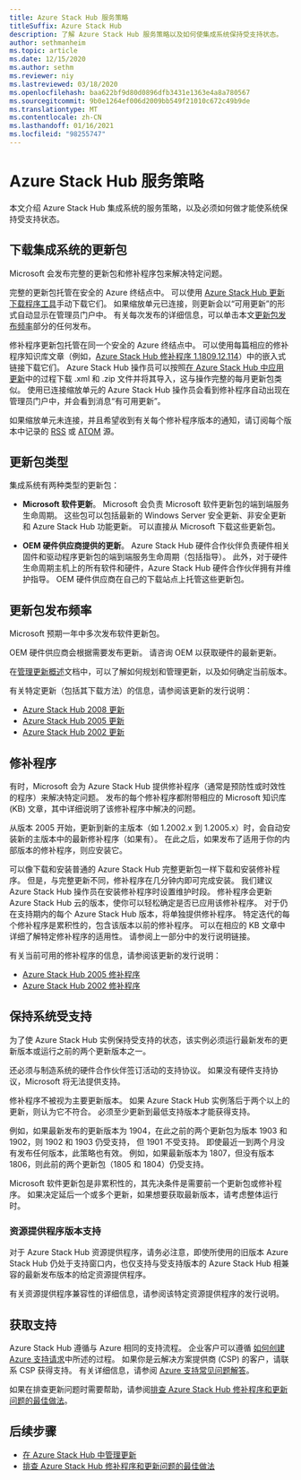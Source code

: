 ```yaml
---
title: Azure Stack Hub 服务策略
titleSuffix: Azure Stack Hub
description: 了解 Azure Stack Hub 服务策略以及如何使集成系统保持受支持状态。
author: sethmanheim
ms.topic: article
ms.date: 12/15/2020
ms.author: sethm
ms.reviewer: niy
ms.lastreviewed: 03/18/2020
ms.openlocfilehash: baa622bf9d80d0896dfb3431e1363e4a8a780567
ms.sourcegitcommit: 9b0e1264ef006d2009bb549f21010c672c49b9de
ms.translationtype: MT
ms.contentlocale: zh-CN
ms.lasthandoff: 01/16/2021
ms.locfileid: "98255747"
---
```

# <a name="azure-stack-hub-servicing-policy"></a>Azure Stack Hub 服务策略

本文介绍 Azure Stack Hub 集成系统的服务策略，以及必须如何做才能使系统保持受支持状态。

## <a name="download-update-packages-for-integrated-systems"></a>下载集成系统的更新包

Microsoft 会发布完整的更新包和修补程序包来解决特定问题。

完整的更新包托管在安全的 Azure 终结点中。 可以使用 [Azure Stack Hub 更新下载程序工具](https://aka.ms/azurestackupdatedownload)手动下载它们。 如果缩放单元已连接，则更新会以“可用更新”的形式自动显示在管理员门户中。 有关每次发布的详细信息，可以单击本文[更新包发布频率](#update-package-release-cadence)部分的任何发布。

修补程序更新包托管在同一个安全的 Azure 终结点中。 可以使用每篇相应的修补程序知识库文章（例如，[Azure Stack Hub 修补程序 1.1809.12.114](https://support.microsoft.com/help/4481548/azure-stack-hotfix-1-1809-12-114)）中的嵌入式链接下载它们。 Azure Stack Hub 操作员可以按照[在 Azure Stack Hub 中应用更新](azure-stack-apply-updates.md)中的过程下载 .xml 和 .zip 文件并将其导入，这与操作完整的每月更新包类似。 使用已连接缩放单元的 Azure Stack Hub 操作员会看到修补程序自动出现在管理员门户中，并会看到消息“有可用更新”。

如果缩放单元未连接，并且希望收到有关每个修补程序版本的通知，请订阅每个版本中记录的 [RSS](https://support.microsoft.com/app/content/api/content/feeds/sap/en-us/32d322a8-acae-202d-e9a9-7371dccf381b/rss) 或 [ATOM](https://support.microsoft.com/app/content/api/content/feeds/sap/en-us/32d322a8-acae-202d-e9a9-7371dccf381b/atom) 源。

## <a name="update-package-types"></a>更新包类型

集成系统有两种类型的更新包：

- **Microsoft 软件更新**。 Microsoft 会负责 Microsoft 软件更新包的端到端服务生命周期。 这些包可以包括最新的 Windows Server 安全更新、非安全更新和 Azure Stack Hub 功能更新。 可以直接从 Microsoft 下载这些更新包。

- **OEM 硬件供应商提供的更新**。 Azure Stack Hub 硬件合作伙伴负责硬件相关固件和驱动程序更新包的端到端服务生命周期（包括指导）。 此外，对于硬件生命周期主机上的所有软件和硬件，Azure Stack Hub 硬件合作伙伴拥有并维护指导。 OEM 硬件供应商在自己的下载站点上托管这些更新包。

## <a name="update-package-release-cadence"></a>更新包发布频率

Microsoft 预期一年中多次发布软件更新包。

OEM 硬件供应商会根据需要发布更新。 请咨询 OEM 以获取硬件的最新更新。

在[管理更新概述](azure-stack-updates.md)文档中，可以了解如何规划和管理更新，以及如何确定当前版本。

有关特定更新（包括其下载方法）的信息，请参阅该更新的发行说明：

- [Azure Stack Hub 2008 更新](./release-notes.md?preserve-view=true&view=azs-2008)
- [Azure Stack Hub 2005 更新](./release-notes.md?preserve-view=true&view=azs-2005)
- [Azure Stack Hub 2002 更新](./release-notes.md?preserve-view=true&view=azs-2002)

## <a name="hotfixes"></a>修补程序

有时，Microsoft 会为 Azure Stack Hub 提供修补程序（通常是预防性或时效性的程序）来解决特定问题。 发布的每个修补程序都附带相应的 Microsoft 知识库 (KB) 文章，其中详细说明了该修补程序中解决的问题。

从版本 2005 开始，更新到新的主版本（如 1.2002.x 到 1.2005.x）时，会自动安装新的主版本中的最新修补程序（如果有）。 在此之后，如果发布了适用于你的内部版本的修补程序，则应安装它。

可以像下载和安装普通的 Azure Stack Hub 完整更新包一样下载和安装修补程序。 但是，与完整更新不同，修补程序在几分钟内即可完成安装。 我们建议 Azure Stack Hub 操作员在安装修补程序时设置维护时段。 修补程序会更新 Azure Stack Hub 云的版本，使你可以轻松确定是否已应用该修补程序。 对于仍在支持期内的每个 Azure Stack Hub 版本，将单独提供修补程序。 特定迭代的每个修补程序是累积性的，包含该版本以前的修补程序。 可以在相应的 KB 文章中详细了解特定修补程序的适用性。 请参阅上一部分中的发行说明链接。

有关当前可用的修补程序的信息，请参阅该更新的发行说明：

- [Azure Stack Hub 2005 修补程序](./release-notes.md?preserve-view=true&view=azs-2005#hotfixes)
- [Azure Stack Hub 2002 修补程序](./release-notes.md?preserve-view=true&view=azs-2002#hotfixes-1)

## <a name="keep-your-system-under-support"></a>保持系统受支持

为了使 Azure Stack Hub 实例保持受支持的状态，该实例必须运行最新发布的更新版本或运行之前的两个更新版本之一。

还必须与制造系统的硬件合作伙伴签订活动的支持协议。 如果没有硬件支持协议，Microsoft 将无法提供支持。

修补程序不被视为主要更新版本。 如果 Azure Stack Hub 实例落后于两个以上的更新，则认为它不符合。 必须至少更新到最低支持版本才能获得支持。

例如，如果最新发布的更新版本为 1904，在此之前的两个更新包为版本 1903 和 1902，则 1902 和 1903 仍受支持， 但 1901 不受支持。 即使最近一到两个月没有发布任何版本，此策略也有效。 例如，如果最新版本为 1807，但没有版本 1806，则此前的两个更新包（1805 和 1804）仍受支持。

Microsoft 软件更新包是非累积性的，其先决条件是需要前一个更新包或修补程序。 如果决定延后一个或多个更新，如果想要获取最新版本，请考虑整体运行时。

### <a name="resource-provider-version-support"></a>资源提供程序版本支持

对于 Azure Stack Hub 资源提供程序，请务必注意，即使所使用的旧版本 Azure Stack Hub 仍处于支持窗口内，也仅支持与受支持版本的 Azure Stack Hub 相兼容的最新发布版本的给定资源提供程序。

有关资源提供程序兼容性的详细信息，请参阅该特定资源提供程序的发行说明。

## <a name="get-support"></a>获取支持

Azure Stack Hub 遵循与 Azure 相同的支持流程。 企业客户可以遵循 [如何创建 Azure 支持请求](/azure/azure-supportability/how-to-create-azure-support-request)中所述的过程。 如果你是云解决方案提供商 (CSP) 的客户，请联系 CSP 获得支持。 有关详细信息，请参阅 [Azure 支持常见问题解答](https://azure.microsoft.com/support/faq/)。

如果在排查更新问题时需要帮助，请参阅[排查 Azure Stack Hub 修补程序和更新问题的最佳做法](azure-stack-troubleshooting.md)。

## <a name="next-steps"></a>后续步骤

- [在 Azure Stack Hub 中管理更新](azure-stack-updates.md)
- [排查 Azure Stack Hub 修补程序和更新问题的最佳做法](azure-stack-troubleshooting.md)